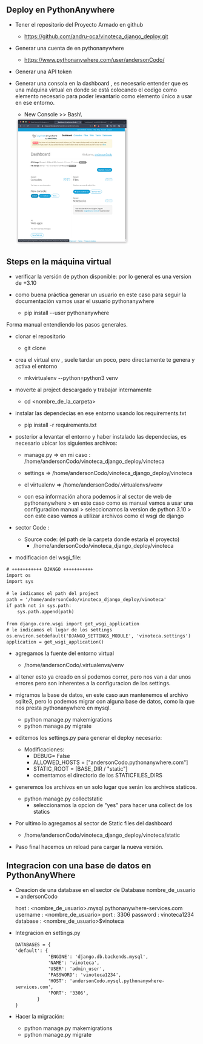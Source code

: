 Deploy en PythonAnywhere
---


- Tener el repositorio del Proyecto Armado en github
    - https://github.com/andru-oca/vinoteca_django_deploy.git

- Generar una cuenta de en pythonanywhere
    - https://www.pythonanywhere.com/user/andersonCodo/

- Generar una API token

- Generar una consola en la dashboard , es necesario entender que es una máquina virtual en donde se está colocando el codigo como elemento necesario para poder levantarlo como elemento único a usar en ese entorno.
    - New Console >> Bash\
    <img src="./images/dashboard_console.png" width="300"/>

Steps en la máquina virtual
---

- verificar la versión de python disponible: por lo general es una version de +3.10 
- como buena práctica generar un usuario en este caso para seguir la documentación vamos usar el usuario pythonanywhere

    - pip install --user pythonanywhere

Forma manual entendiendo los pasos generales.

- clonar el repositorio
    - git clone <repositorio-git>

- crea el virtual env , suele tardar un poco, pero directamente te genera y activa el entorno

    - mkvirtualenv --python=python3 venv

- moverte al project descargado y trabajar internamente
    - cd <nombre_de_la_carpeta>

- instalar las dependecias en ese entorno usando los requirements.txt
    - pip install -r requirements.txt

- posterior a levantar el entorno y haber instalado las dependecias, es necesario ubicar los siguientes archivos:
    - manage.py =>  en mi caso : /home/andersonCodo/vinoteca_django_deploy/vinoteca
    - settings => /home/andersonCodo/vinoteca_django_deploy/vinoteca
    - el virtualenv => /home/andersonCodo/.virtualenvs/venv

    - con esa información ahora podemos ir al sector de web de pythonanywhere > en este caso como es manual vamos a usar una configuracion manual > seleccionamos la version de python 3.10 > con este caso vamos a utilizar archivos como el wsgi de django


- sector Code :

    - Source code: (el path de la carpeta donde estaría el proyecto)
        - /home/andersonCodo/vinoteca_django_deploy/vinoteca


- modificacion del wsgi_file:

```
# +++++++++++ DJANGO +++++++++++
import os
import sys

# le indicamos el path del project
path = '/home/andersonCodo/vinoteca_django_deploy/vinoteca'
if path not in sys.path:
    sys.path.append(path)

from django.core.wsgi import get_wsgi_application
# le indicamos el lugar de los settings
os.environ.setdefault('DJANGO_SETTINGS_MODULE', 'vinoteca.settings')
application = get_wsgi_application()
```

- agregamos la fuente del entorno virtual
    - /home/andersonCodo/.virtualenvs/venv



- al tener esto ya creado en sí podemos correr, pero nos van a dar unos errores pero son inherentes  a la configuracion de los settings.


- migramos la base de datos, en este caso aun mantenemos el archivo sqlite3, pero lo podemos migrar con alguna base de datos, como la que nos presta pythonanywhere en mysql.
    - python manage.py makemigrations
    - python manage.py migrate

- editemos los settings.py para generar el deploy necesario: 

    - Modificaciones: 
        - DEBUG= False
        - ALLOWED_HOSTS = ["andersonCodo.pythonanywhere.com"]
        - STATIC_ROOT = [BASE_DIR / "static"]
        - comentamos el directorio de los STATICFILES_DIRS

- generemos los archivos en un solo lugar que serán los archivos staticos.
    -   python manage.py collectstatic
        - seleccionamos la opcion de "yes" para  hacer una collect de los statics

- Por ultimo lo agregamos al sector de Static files del dashboard    
    - /home/andersonCodo/vinoteca_django_deploy/vinoteca/static

- Paso final hacemos un reload para cargar la nueva versión.



Integracion con una base de datos en PythonAnyWhere
---

- Creacion de una database en el sector de Database
    nombre_de_usuario = andersonCodo


    host : <nombre_de_usuario>.mysql.pythonanywhere-services.com
    username : <nombre_de_usuario>
    port : 3306
    password : vinoteca1234
    database : <nombre_de_usuario>$vinoteca

-   Integracion en settings.py

    ```
    DATABASES = {
    'default': {
                'ENGINE': 'django.db.backends.mysql',
                'NAME': 'vinoteca',
                'USER': 'admin_user',
                'PASSWORD': 'vinoteca1234',
                'HOST': 'andersonCodo.mysql.pythonanywhere-services.com',
                'PORT': '3306',
            }
    }
    ```

- Hacer la migración:
    - python manage.py makemigrations
    - python manage.py migrate
